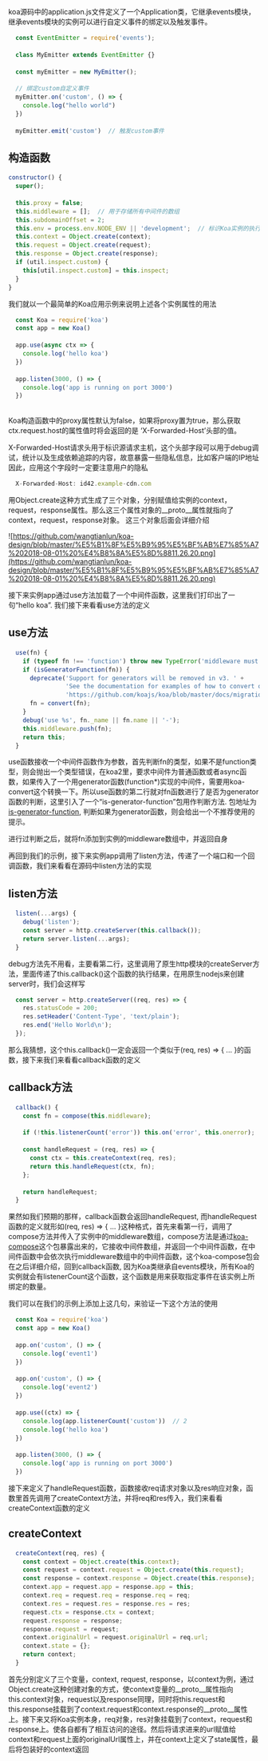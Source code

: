 koa源码中的application.js文件定义了一个Application类，它继承events模块，继承events模块的实例可以进行自定义事件的绑定以及触发事件。

```javascript
  const EventEmitter = require('events');
  
  class MyEmitter extends EventEmitter {}
  
  const myEmitter = new MyEmitter();
  
  // 绑定custom自定义事件
  myEmitter.on('custom', () => {
    console.log("hello world")
  })
  
  myEmitter.emit('custom')  // 触发custom事件
```
  
## 构造函数

```javascript
constructor() {
  super();

  this.proxy = false;
  this.middleware = [];  // 用于存储所有中间件的数组
  this.subdomainOffset = 2;
  this.env = process.env.NODE_ENV || 'development';  // 标识Koa实例的执行环境
  this.context = Object.create(context);
  this.request = Object.create(request);
  this.response = Object.create(response);
  if (util.inspect.custom) {
    this[util.inspect.custom] = this.inspect;
  }
}
```


我们就以一个最简单的Koa应用示例来说明上述各个实例属性的用法

```javascript
  const Koa = require('koa')
  const app = new Koa()
  
  app.use(async ctx => {
    console.log('hello koa')
  })
  
  app.listen(3000, () => {
    console.log('app is running on port 3000')
  })
 
```

Koa构造函数中的proxy属性默认为false，如果将proxy置为true，那么获取ctx.request.host的属性值时将会返回的是 ‘X-Forwarded-Host’头部的值。

X-Forwarded-Host请求头用于标识源请求主机，这个头部字段可以用于debug调试，统计以及生成依赖追踪的内容，故意暴露一些隐私信息，比如客户端的IP地址
因此，应用这个字段时一定要注意用户的隐私

```javascript
  X-Forwarded-Host: id42.example-cdn.com
```

用Object.create这种方式生成了三个对象，分别赋值给实例的context，request，response属性。那么这三个属性对象的__proto__属性就指向了context，request，response对象。 这三个对象后面会详细介绍

![https://github.com/wangtianlun/koa-design/blob/master/%E5%B1%8F%E5%B9%95%E5%BF%AB%E7%85%A7%202018-08-01%20%E4%B8%8A%E5%8D%8811.26.20.png](https://github.com/wangtianlun/koa-design/blob/master/%E5%B1%8F%E5%B9%95%E5%BF%AB%E7%85%A7%202018-08-01%20%E4%B8%8A%E5%8D%8811.26.20.png)

接下来实例app通过use方法加载了一个中间件函数，这里我们打印出了一句“hello koa”. 我们接下来看看use方法的定义

## use方法

```javascript
  use(fn) {
    if (typeof fn !== 'function') throw new TypeError('middleware must be a function!');
    if (isGeneratorFunction(fn)) {
      deprecate('Support for generators will be removed in v3. ' +
                'See the documentation for examples of how to convert old middleware ' +
                'https://github.com/koajs/koa/blob/master/docs/migration.md');
      fn = convert(fn);
    }
    debug('use %s', fn._name || fn.name || '-');
    this.middleware.push(fn);
    return this;
  }
```

use函数接收一个中间件函数作为参数，首先判断fn的类型，如果不是function类型，则会抛出一个类型错误，在koa2里，要求中间件为普通函数或者async函数，如果传入了一个用generator函数(function*)实现的中间件，需要用koa-convert这个转换一下。所以use函数的第二行就对fn函数进行了是否为generator函数的判断，这里引入了一个“is-generator-function”包用作判断方法. 包地址为[is-generator-function](https://github.com/ljharb/is-generator-function), 判断如果为generator函数，则会给出一个不推荐使用的提示。

进行过判断之后，就将fn添加到实例的middleware数组中，并返回自身

再回到我们的示例，接下来实例app调用了listen方法，传递了一个端口和一个回调函数，我们来看看在源码中listen方法的实现

## listen方法

```javascript
  listen(...args) {
    debug('listen');
    const server = http.createServer(this.callback());
    return server.listen(...args);
  }
```

debug方法先不用看，主要看第二行，这里调用了原生http模块的createServer方法，里面传递了this.callback()这个函数的执行结果，在用原生nodejs来创建server时，我们会这样写

```javascript
  const server = http.createServer((req, res) => {
    res.statusCode = 200;
    res.setHeader('Content-Type', 'text/plain');
    res.end('Hello World\n');
  });
```

那么我猜想，这个this.callback()一定会返回一个类似于(req, res) => { ... }的函数，接下来我们来看看callback函数的定义

## callback方法

```javascript
  callback() {
    const fn = compose(this.middleware);

    if (!this.listenerCount('error')) this.on('error', this.onerror);

    const handleRequest = (req, res) => {
      const ctx = this.createContext(req, res);
      return this.handleRequest(ctx, fn);
    };

    return handleRequest;
  }
```

果然如我们预期的那样，callback函数会返回handleRequest, 而handleRequest函数的定义就形如(req, res) => { ... }这种格式，首先来看第一行，调用了compose方法并传入了实例中的middleware数组，compose方法是通过[koa-compose](https://github.com/koajs/compose/blob/master/index.js)这个包暴露出来的，它接收中间件数组，并返回一个中间件函数，在中间件函数中会依次执行middleware数组中的中间件函数，这个koa-compose包会在之后详细介绍，回到callback函数, 因为Koa类继承自events模块，所有Koa的实例就会有listenerCount这个函数，这个函数是用来获取指定事件在该实例上所绑定的数量。

我们可以在我们的示例上添加上这几句，来验证一下这个方法的使用

```javascript
  const Koa = require('koa')
  const app = new Koa()

  app.on('custom', () => {
    console.log('event1')
  })

  app.on('custom', () => {
    console.log('event2')
  })

  app.use((ctx) => {
    console.log(app.listenerCount('custom'))  // 2
    console.log('hello koa')
  })

  app.listen(3000, () => {
    console.log('app is running on port 3000')
  })
```
接下来定义了handleRequest函数，函数接收req请求对象以及res响应对象，函数里首先调用了createContext方法，并将req和res传入，我们来看看createContext函数的定义

## createContext

```javascript
  createContext(req, res) {
    const context = Object.create(this.context);
    const request = context.request = Object.create(this.request);
    const response = context.response = Object.create(this.response);
    context.app = request.app = response.app = this;
    context.req = request.req = response.req = req;
    context.res = request.res = response.res = res;
    request.ctx = response.ctx = context;
    request.response = response;
    response.request = request;
    context.originalUrl = request.originalUrl = req.url;
    context.state = {};
    return context;
  }
```
首先分别定义了三个变量，context, request, response，以context为例，通过Object.create这种创建对象的方式，使context变量的__proto__属性指向this.context对象，request以及response同理，同时将this.request和this.response挂载到了context.request和context.response的__proto__属性上。接下来又将Koa实例本身，req对象，res对象挂载到了context，request和response上。使各自都有了相互访问的途径。然后将请求进来的url赋值给context和request上面的originalUrl属性上，并在context上定义了state属性，最后将包装好的context返回


















